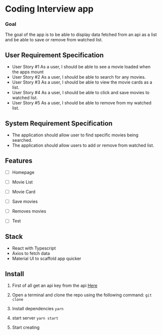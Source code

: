 # Coding Interview app

### Goal

The goal of the app is to be able to display data fetched from an api as a list and be able to save or remove from watched list.


## User Requirement Specification

- User Story #1 As a user, I should be able to see a movie loaded when the apps mount
- User Story #2 As a user, I should be able to search for any movies.
- User Story #3 As a user, I should be able to view the movie cards as a list.
- User Story #4 As a user, I should be able to click and save movies to watched list.
- User Story #5 As a user, I should be able to remove from my watched list.
## System Requirement Specification

- The application should allow user to find specific movies being searched.
- The application should allow users to add or remove from watched list.



## Features
- [ ] Homepage
- [ ] Movie List
- [ ] Movie Card
- [ ] Save movies
- [ ] Removes movies
- [ ] Test


## Stack
- React with Typescript
- Axios to fetch data
- Material UI to scaffold app quicker


## Install
1. First of all get an api key from the api [Here](http://www.omdbapi.com/)

2. Open a terminal and clone the repo using the following command: `git clone`
3. Install dependencies `yarn`
4. start server `yarn start`

5. Start creating


